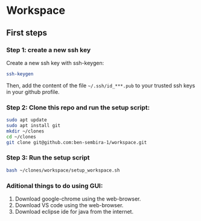 # Workspace

## First steps

### Step 1: create a new ssh key
Create a new ssh key with ssh-keygen:
```bash
ssh-keygen
```
Then, add the content of the file `~/.ssh/id_***.pub` to your trusted ssh keys in your github profile.


### Step 2: Clone this repo and run the setup script:
```bash
sudo apt update
sudo apt install git
mkdir ~/clones
cd ~/clones
git clone git@github.com:ben-sembira-1/workspace.git
```

### Step 3: Run the setup script
```bash
bash ~/clones/workspace/setup_workspace.sh
```

### Aditional things to do using GUI:
1. Download google-chrome using the web-browser.
1. Download VS code using the web-browser.
1. Download eclipse ide for java from the internet.
